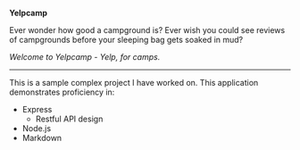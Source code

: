 **Yelpcamp**

Ever wonder how good a campground is? Ever wish you could see reviews of campgrounds
before your sleeping bag gets soaked in mud?

*Welcome to Yelpcamp - Yelp, for camps.*

---

This is a sample complex project I have worked on. This application demonstrates proficiency in:
- Express
    - Restful API design
- Node.js
- Markdown
